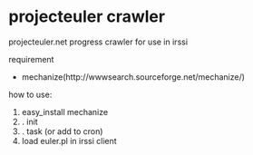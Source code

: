 <h1>projecteuler crawler</h1>
<p>projecteuler.net progress crawler for use in irssi<p>

<p>requirement</p>
<ul>
<li>mechanize(http://wwwsearch.sourceforge.net/mechanize/)</li>
</ul>

<p>how to use:</p>
<ol>
<li>easy_install mechanize</li>
<li>. init</li>
<li>. task (or add to cron)</li>
<li> load euler.pl in irssi client</li>
</ol>
